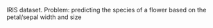 IRIS dataset.
Problem: predicting  the species of a flower based on the petal/sepal width and size

